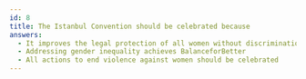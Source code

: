 ```yaml
---
id: 8
title: The Istanbul Convention should be celebrated because
answers:
  - It improves the legal protection of all women without discrimination
  - Addressing gender inequality achieves BalanceforBetter
  - All actions to end violence against women should be celebrated
---
```

